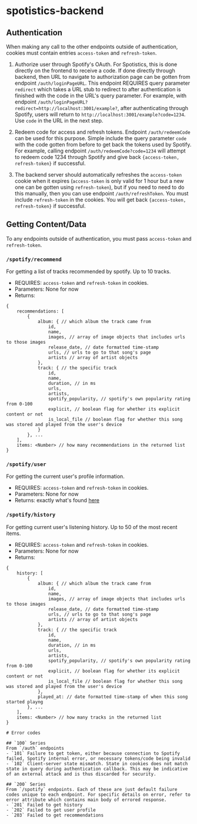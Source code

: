 # spotistics-backend

## Authentication
When making any call to the other endpoints outside of authentication, cookies must contain entries `access-token` and `refresh-token`.
1. Authorize user through Spotify's OAuth. For Spotistics, this is done directly on the frontend to receive a code. If done directly through backend, then URL to navigate to authorization page can be gotten from endpoint `/auth/loginPageURL`. This endpoint REQUIRES query parameter `redirect` which takes a URL stub to redirect to after authentication is finished with the code in the URL's query parameter. For example, with endpoint `/auth/loginPageURL?redirect=http://localhost:3001/example?`, after authenticating through Spotify, users will return to `http://localhost:3001/example?code=1234`. Use `code` in the URL in the next step.

2. Redeem code for access and refresh tokens. Endpoint `/auth/redeemCode` can be used for this purpose. Simple include the query parameter `code` with the code gotten from before to get back the tokens used by Spotify. For example, calling endpoint `/auth/redeemCode?code=1234` will attempt to redeem code 1234 through Spotify and give back `{access-token, refresh-token}` if successful.

3. The backend server should automatically refreshes the `access-token` cookie when it expires (`access-token` is only valid for 1 hour but a new one can be gotten using `refresh-token`), but if you need to need to do this manually, then you can use endpoint `/auth/refreshToken`. You must include `refresh-token` in the cookies. You will get back `{access-token, refresh-token}` if successful.

## Getting Content/Data
To any endpoints outside of authentication, you must pass `access-token` and `refresh-token`.
### `/spotify/recommend`
For getting a list of tracks recommended by spotify. Up to 10 tracks.
- REQUIRES: `access-token` and `refresh-token` in cookies.
- Parameters: None for now
- Returns:
```
{
    recommendations: [
        {
            album: { // which album the track came from
                id,
                name,
                images, // array of image objects that includes urls to those images
                release_date, // date formatted time-stamp
                urls, // urls to go to that song's page
                artists // array of artist objects
            },
            track: { // the specific track
                id,
                name,
                duration, // in ms
                urls,
                artists,
                spotify_popularity, // spotify's own popularity rating from 0-100
                explicit, // boolean flag for whether its explicit content or not
                is_local_file // boolean flag for whether this song was stored and played from the user's device
            }
        }, ...
    ],
    items: <Number> // how many recommendations in the returned list
}
```

### `/spotify/user`
For getting the current user's profile information.
- REQUIRES: `access-token` and `refresh-token` in cookies.
- Parameters: None for now
- Returns: exactly what's found [here](https://developer.spotify.com/documentation/web-api/reference/get-current-users-profile)

### `/spotify/history`
For getting current user's listening history. Up to 50 of the most recent items.
- REQUIRES: `access-token` and `refresh-token` in cookies.
- Parameters: None for now
- Returns:
```
{
    history: [
        {
            album: { // which album the track came from
                id,
                name,
                images, // array of image objects that includes urls to those images
                release_date, // date formatted time-stamp
                urls, // urls to go to that song's page
                artists // array of artist objects
            },
            track: { // the specific track
                id,
                name,
                duration, // in ms
                urls,
                artists,
                spotify_popularity, // spotify's own popularity rating from 0-100
                explicit, // boolean flag for whether its explicit content or not
                is_local_file // boolean flag for whether this song was stored and played from the user's device
            },
            played_at: // date formatted time-stamp of when this song started playng
        }, ...
    ],
    items: <Number> // how many tracks in the returned list
}

# Error codes

## `100` Series
From `/auth` endpoints
- `101` Failure to get token, either because connection to Spotify failed, Spotify internal error, or necessary tokens/code being invalid
- `102` Client-server state mismatch. State in cookies does not match state in query during authentication callback. This may be indicative of an external attack and is thus discarded for security.

## `200` Series
From `/spotify` endpoints. Each of these are just default failure codes unique to each endpoint. For specific details on error, refer to error attribute which contains main body of errored response.
- `201` Failed to get history
- `202` Failed to get user profile
- `203` Failed to get recommendations

